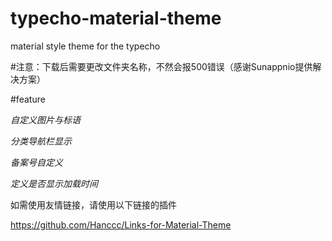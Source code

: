 # typecho-material-theme
material style theme for the typecho

#注意：下载后需要更改文件夹名称，不然会报500错误（感谢Sunappnio提供解决方案）

#feature

_自定义图片与标语_

_分类导航栏显示_

_备案号自定义_

_定义是否显示加载时间_

如需使用友情链接，请使用以下链接的插件

https://github.com/Hanccc/Links-for-Material-Theme
